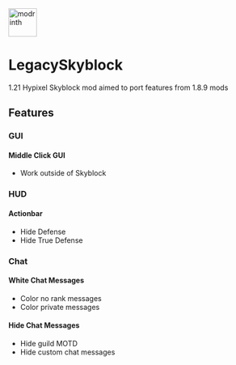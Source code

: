 <a href="https://modrinth.com/project/legacyskyblock" target="_blank" rel="nofollow">
  <img alt="modrinth" height="56" src="https://cdn.jsdelivr.net/npm/@intergrav/devins-badges@3/assets/cozy/available/modrinth_vector.svg">
</a>

# LegacySkyblock

1.21 Hypixel Skyblock mod aimed to port features from 1.8.9 mods

## Features

### GUI

#### Middle Click GUI

- Work outside of Skyblock

### HUD

#### Actionbar

- Hide Defense
- Hide True Defense

### Chat

#### White Chat Messages

- Color no rank messages
- Color private messages

#### Hide Chat Messages

- Hide guild MOTD
- Hide custom chat messages